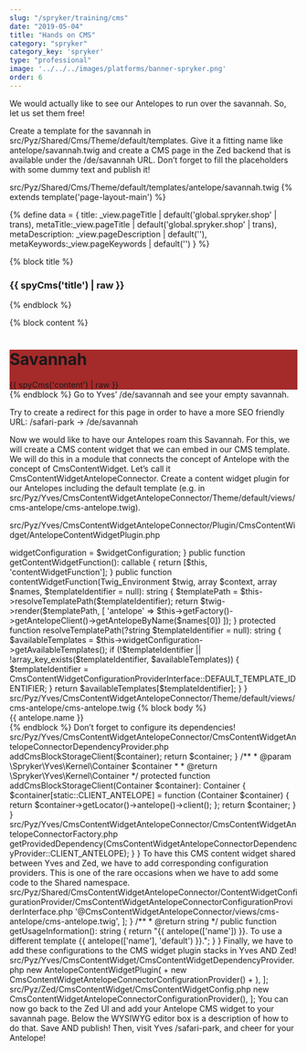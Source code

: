 ```yaml
---
slug: "/spryker/training/cms"
date: "2019-05-04"
title: "Hands on CMS"
category: "spryker"
category_key: 'spryker'
type: "professional"
image: '../../../images/platforms/banner-spryker.png'
order: 6
---
```


We would actually like to see our Antelopes to run over the savannah. So, let us set them free!

Create a template for the savannah in src/Pyz/Shared/Cms/Theme/default/templates. Give it a fitting name like antelope/savannah.twig and create a CMS page in the Zed backend that is available under the /de/savannah URL. Don’t forget to fill the placeholders with some dummy text and publish it!

src/Pyz/Shared/Cms/Theme/default/templates/antelope/savannah.twig
{% extends template('page-layout-main') %}

{% define data = {
title: _view.pageTitle | default('global.spryker.shop' | trans),
metaTitle:_view.pageTitle | default('global.spryker.shop' | trans),
metaDescription: _view.pageDescription | default(''),
metaKeywords:_view.pageKeywords | default('')
} %}

{% block title %}

<!-- CMS_PLACEHOLDER : "title" -->
<h3>{{ spyCms('title') | raw }}</h3>
{% endblock %}

{% block content %}

<!-- CMS_PLACEHOLDER : "content" -->
<div style="background-color: brown;">
<h1>Savannah</h1>
{{ spyCms('content') | raw }}
</div>
{% endblock %}
Go to Yves’ /de/savannah and see your empty savannah.

Try to create a redirect for this page in order to have a more SEO friendly URL: /safari-park → /de/savannah

Now we would like to have our Antelopes roam this Savannah. For this, we will create a CMS content widget that we can embed in our CMS template. We will do this in a module that connects the concept of Antelope with the concept of CmsContentWidget. Let’s call it CmsContentWidgetAntelopeConnector. Create a content widget plugin for our Antelopes including the default template (e.g. in src/Pyz/Yves/CmsContentWidgetAntelopeConnector/Theme/default/views/cms-antelope/cms-antelope.twig).

src/Pyz/Yves/CmsContentWidgetAntelopeConnector/Plugin/CmsContentWidget/AntelopeContentWidgetPlugin.php

<?php

namespace Pyz\Yves\CmsContentWidgetAntelopeConnector\Plugin\CmsContentWidget;

use Spryker\Shared\CmsContentWidget\Dependency\CmsContentWidgetConfigurationProviderInterface;
use Spryker\Yves\CmsContentWidget\Dependency\CmsContentWidgetPluginInterface;
use Spryker\Yves\Kernel\AbstractPlugin;
use Twig_Environment;

/**
 * @method \Pyz\Yves\CmsContentWidgetAntelopeConnector\CmsContentWidgetAntelopeConnectorFactory getFactory()
 */
class AntelopeContentWidgetPlugin extends AbstractPlugin implements CmsContentWidgetPluginInterface
{
/**
     * @var \Spryker\Shared\CmsContentWidget\Dependency\CmsContentWidgetConfigurationProviderInterface
     */
    protected $widgetConfiguration;

    public function __construct(CmsContentWidgetConfigurationProviderInterface $widgetConfiguration)
    {
$this->widgetConfiguration = $widgetConfiguration;
    }

    public function getContentWidgetFunction(): callable
    {
        return [$this, 'contentWidgetFunction'];
    }

    public function contentWidgetFunction(Twig_Environment $twig, array $context, array $names, $templateIdentifier = null): string
    {
$templatePath = $this->resolveTemplatePath($templateIdentifier);

        return $twig->render($templatePath, [
'antelope' => $this->getFactory()->getAntelopeClient()->getAntelopeByName($names[0])
        ]);
    }

    protected function resolveTemplatePath(?string $templateIdentifier = null): string
    {
$availableTemplates = $this->widgetConfiguration->getAvailableTemplates();
        if (!$templateIdentifier || !array_key_exists($templateIdentifier, $availableTemplates)) {
$templateIdentifier = CmsContentWidgetConfigurationProviderInterface::DEFAULT_TEMPLATE_IDENTIFIER;
        }

        return $availableTemplates[$templateIdentifier];
    }
}
src/Pyz/Yves/CmsContentWidgetAntelopeConnector/Theme/default/views/cms-antelope/cms-antelope.twig
{% block body %}
    <div style="background-color: {{ antelope.color }};">
{{ antelope.name }}
    </div>
{% endblock %}
Don’t forget to configure its dependencies!

src/Pyz/Yves/CmsContentWidgetAntelopeConnector/CmsContentWidgetAntelopeConnectorDependencyProvider.php
<?php

namespace Pyz\Yves\CmsContentWidgetAntelopeConnector;

use Spryker\Yves\Kernel\AbstractBundleDependencyProvider;
use Spryker\Yves\Kernel\Container;

class CmsContentWidgetAntelopeConnectorDependencyProvider extends AbstractBundleDependencyProvider
{
    public const CLIENT_ANTELOPE = 'CLIENT_ANTELOPE';

/**
     * @param \Spryker\Yves\Kernel\Container $container
     *
     * @return \Spryker\Yves\Kernel\Container
     */
    public function provideDependencies(Container $container): Container
    {
$container = parent::provideDependencies($container);
$container = $this->addCmsBlockStorageClient($container);

        return $container;
    }

/**
     * @param \Spryker\Yves\Kernel\Container $container
     *
     * @return \Spryker\Yves\Kernel\Container
     */
    protected function addCmsBlockStorageClient(Container $container): Container
    {
$container[static::CLIENT_ANTELOPE] = function (Container $container) {
            return $container->getLocator()->antelope()->client();
        };

        return $container;
    }
}
src/Pyz/Yves/CmsContentWidgetAntelopeConnector/CmsContentWidgetAntelopeConnectorFactory.php
<?php

namespace Pyz\Yves\CmsContentWidgetAntelopeConnector;

use Pyz\Client\Antelope\AntelopeClientInterface;
use Spryker\Yves\Kernel\AbstractFactory;

class CmsContentWidgetAntelopeConnectorFactory extends AbstractFactory
{
/**
     * @return \Pyz\Client\Antelope\AntelopeClientInterface
     */
    public function getAntelopeClient(): AntelopeClientInterface
    {
        return $this->getProvidedDependency(CmsContentWidgetAntelopeConnectorDependencyProvider::CLIENT_ANTELOPE);
    }
}
To have this CMS content widget shared between Yves and Zed, we have to add corresponding configuration providers. This is one of the rare occasions when we have to add some code to the Shared namespace.

src/Pyz/Shared/CmsContentWidgetAntelopeConnector/ContentWidgetConfigurationProvider/CmsContentWidgetAntelopeConnectorConfigurationProviderInterface.php
<?php

namespace Pyz\Shared\CmsContentWidgetAntelopeConnector\ContentWidgetConfigurationProvider;

use Spryker\Shared\CmsContentWidget\Dependency\CmsContentWidgetConfigurationProviderInterface;

interface CmsContentWidgetAntelopeConnectorConfigurationProviderInterface extends CmsContentWidgetConfigurationProviderInterface
{
/**
     * @return string
     */
    public function getFunctionName(): string;

/**
     * @return array
     */
    public function getAvailableTemplates(): array;

/**
     * @return string
     */
    public function getUsageInformation(): string;
}
src/Pyz/Shared/CmsContentWidgetAntelopeConnector/ContentWidgetConfigurationProvider/CmsContentWidgetAntelopeConnectorConfigurationProvider.php
<?php

namespace Pyz\Shared\CmsContentWidgetAntelopeConnector\ContentWidgetConfigurationProvider;

use Spryker\Shared\CmsContentWidget\Dependency\CmsContentWidgetConfigurationProviderInterface;

class CmsContentWidgetAntelopeConnectorConfigurationProvider implements CmsContentWidgetAntelopeConnectorConfigurationProviderInterface
{
    public const FUNCTION_NAME = 'antelope';

/**
     * @return string
     */
    public function getFunctionName(): string
    {
        return static::FUNCTION_NAME;
    }

/**
     * @return array
     */
    public function getAvailableTemplates(): array
    {
        return [
            CmsContentWidgetConfigurationProviderInterface::DEFAULT_TEMPLATE_IDENTIFIER => '@CmsContentWidgetAntelopeConnector/views/cms-antelope/cms-antelope.twig',
        ];
    }

/**
     * @return string
     */
    public function getUsageInformation(): string
    {
        return "{{ antelope(['name']) }}. To use a different template {{ antelope(['name'], 'default') }}.";
    }
}
Finally, we have to add these configurations to the CMS widget plugin stacks in Yves AND Zed!

src/Pyz/Yves/CmsContentWidget/CmsContentWidgetDependencyProvider.php
<?php

namespace Pyz\Yves\CmsContentWidget;

+ use Pyz\Shared\CmsContentWidgetAntelopeConnector\ContentWidgetConfigurationProvider\CmsContentWidgetAntelopeConnectorConfigurationProvider;
+ use Pyz\Yves\CmsContentWidgetAntelopeConnector\Plugin\CmsContentWidget\AntelopeContentWidgetPlugin;
//...

class CmsContentWidgetDependencyProvider extends SprykerCmsContentWidgetDependencyProvider
{
    /**
     * @return \Spryker\Yves\CmsContentWidget\Dependency\CmsContentWidgetPluginInterface[]
     */
    public function getCmsContentWidgetPlugins()
    {
        return [
            //...
+ CmsContentWidgetAntelopeConnectorConfigurationProvider::FUNCTION_NAME => new AntelopeContentWidgetPlugin(
+ new CmsContentWidgetAntelopeConnectorConfigurationProvider()
+ ),
        ];
src/Pyz/Zed/CmsContentWidget/CmsContentWidgetConfig.php
<?php

namespace Pyz\Zed\CmsContentWidget;

+ use Pyz\Shared\CmsContentWidgetAntelopeConnector\ContentWidgetConfigurationProvider\CmsContentWidgetAntelopeConnectorConfigurationProvider;
//...

class CmsContentWidgetConfig extends SprykerCmsContentConfig
{
    /**
     * {@inheritdoc}
     *
     * @return array|\Spryker\Shared\CmsContentWidget\Dependency\CmsContentWidgetConfigurationProviderInterface[]
     */
    public function getCmsContentWidgetConfigurationProviders()
    {
        return [
+ //...
+ CmsContentWidgetAntelopeConnectorConfigurationProvider::FUNCTION_NAME => new CmsContentWidgetAntelopeConnectorConfigurationProvider(),
        ];
You can now go back to the Zed UI and add your Antelope CMS widget to your savannah page. Below the WYSIWYG editor box is a description of how to do that. Save AND publish! Then, visit Yves /safari-park, and cheer for your Antelope!
